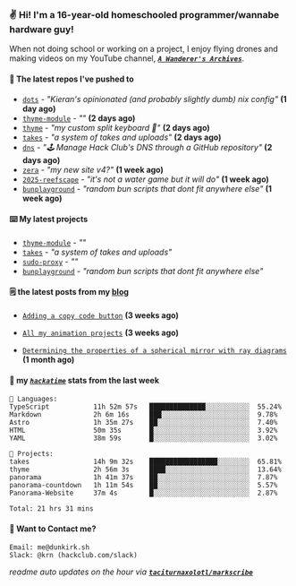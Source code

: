 ### ✌️ Hi! I'm a 16-year-old homeschooled programmer/wannabe hardware guy!

When not doing school or working on a project, I enjoy flying drones and making videos on my YouTube channel, [**_`A Wanderer's Archives`_**](https://youtube.com/@wanderer.archives).

#### 👷 The latest repos I've pushed to

- [`dots`](https://github.com/taciturnaxolotl/dots) - _"Kieran's opinionated (and probably slightly dumb) nix config"_ **(1 day ago)**
- [`thyme-module`](https://github.com/taciturnaxolotl/thyme-module) - _""_ **(2 days ago)**
- [`thyme`](https://github.com/taciturnaxolotl/thyme) - _"my custom split keyboard 🫶"_ **(2 days ago)**
- [`takes`](https://github.com/taciturnaxolotl/takes) - _"a system of takes and uploads"_ **(2 days ago)**
- [`dns`](https://github.com/hackclub/dns) - _"🕹 Manage Hack Club's DNS through a GitHub repository"_ **(2 days ago)**
- [`zera`](https://github.com/taciturnaxolotl/zera) - _"my new site v4?"_ **(1 week ago)**
- [`2025-reefscape`](https://github.com/df1317/2025-reefscape) - _"it's not a water game but it will do"_ **(1 week ago)**
- [`bunplayground`](https://github.com/taciturnaxolotl/bunplayground) - _"random bun scripts that dont fit anywhere else"_ **(1 week ago)**

#### ⌨️ My latest projects

- [`thyme-module`](https://github.com/taciturnaxolotl/thyme-module) - _""_
- [`takes`](https://github.com/taciturnaxolotl/takes) - _"a system of takes and uploads"_
- [`sudo-proxy`](https://github.com/taciturnaxolotl/sudo-proxy) - _""_
- [`bunplayground`](https://github.com/taciturnaxolotl/bunplayground) - _"random bun scripts that dont fit anywhere else"_

#### 🗒️ the latest posts from my [blog](https://dunkirk.sh)

- [`Adding a copy code button`](https://dunkirk.sh/blog/adding-a-copy-button/) **(3 weeks ago)**

- [`All my animation projects`](https://dunkirk.sh/blog/my-animations/) **(3 weeks ago)**

- [`Determining the properties of a spherical mirror with ray diagrams`](https://dunkirk.sh/blog/spherical-ray-diagrams/) **(1 month ago)**



#### 📡 my [_`hackatime`_](https://waka.hackclub.com) stats from the last week

```text
💾 Languages:
TypeScript           11h 52m 57s   ██████████████░░░░░░░░░░░  55.24%
Markdown             2h 6m 16s     ███░░░░░░░░░░░░░░░░░░░░░░  9.78%
Astro                1h 35m 27s    ██░░░░░░░░░░░░░░░░░░░░░░░  7.40%
HTML                 50m 35s       █░░░░░░░░░░░░░░░░░░░░░░░░  3.92%
YAML                 38m 59s       █░░░░░░░░░░░░░░░░░░░░░░░░  3.02%

💼 Projects:
takes                14h 9m 32s    █████████████████░░░░░░░░  65.81%
thyme                2h 56m 3s     ████░░░░░░░░░░░░░░░░░░░░░  13.64%
panorama             1h 41m 37s    ██░░░░░░░░░░░░░░░░░░░░░░░  7.87%
panorama-countdown   1h 11m 54s    ██░░░░░░░░░░░░░░░░░░░░░░░  5.57%
Panorama-Website     37m 4s        █░░░░░░░░░░░░░░░░░░░░░░░░  2.87%

Total: 21 hrs 31 mins
```

#### 📮 Want to Contact me?

```text
Email: me@dunkirk.sh
Slack: @krn (hackclub.com/slack)
```

_readme auto updates on the hour via [**`taciturnaxolotl/markscribe`**](https://github.com/taciturnaxolotl/markscribe)_
